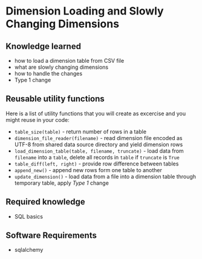 Dimension Loading and Slowly Changing Dimensions
================================================

Knowledge learned
-----------------

* how to load a dimension table from CSV file
* what are slowly changing dimensions
* how to handle the changes
* Type 1 change

Reusable utility functions
--------------------------

Here is a list of utility functions that you will create as excercise and you
might reuse in your code:

* `table_size(table)` - return number of rows in a table
* `dimension_file_reader(filename)` - read dimension file encoded as UTF-8
  from shared data source directory and yield dimension rows
* `load_dimension_table(table, filename, truncate)` - load data from
  `filename` into a `table`, delete all records in `table` if `truncate` is
  `True`
* `table_diff(left, right)` - provide row difference between tables
* `append_new()` - append new rows form one table to another
* `update_dimension()` - load data from a file into a dimension table through
  temporary table, apply *Type 1* change

Required knowledge 
------------------

* SQL basics

Software Requirements
---------------------

* sqlalchemy

